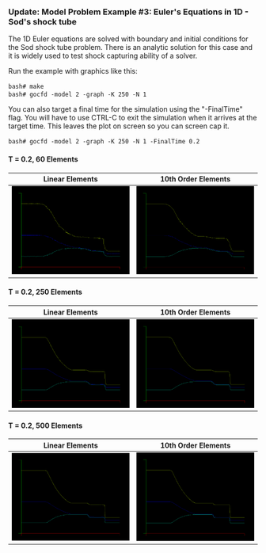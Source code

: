 ### Update: Model Problem Example #3: Euler's Equations in 1D - Sod's shock tube

The 1D Euler equations are solved with boundary and initial conditions for the Sod shock tube problem. There is an analytic solution for this case and it is widely used to test shock capturing ability of a solver.

Run the example with graphics like this:
```
bash# make
bash# gocfd -model 2 -graph -K 250 -N 1
```

You can also target a final time for the simulation using the "-FinalTime" flag. You will have to use CTRL-C to exit the simulation when it arrives at the target time. This leaves the plot on screen so you can screen cap it.
```
bash# gocfd -model 2 -graph -K 250 -N 1 -FinalTime 0.2
```
#### T = 0.2, 60 Elements
|             Linear Elements             |           10th Order Elements            |
|:---------------------------------------:|:----------------------------------------:|
| ![](images/Euler1D-SOD-K60-N1-T0.2.PNG) | ![](images/Euler1D-SOD-K60-N10-T0.2.PNG) |

#### T = 0.2, 250 Elements
|             Linear Elements              |            10th Order Elements            |
|:----------------------------------------:|:-----------------------------------------:|
| ![](images/Euler1D-SOD-K250-N1-T0.2.PNG) | ![](images/Euler1D-SOD-K250-N10-T0.2.PNG) |

#### T = 0.2, 500 Elements
|             Linear Elements              |            10th Order Elements            |
|:----------------------------------------:|:-----------------------------------------:|
| ![](images/Euler1D-SOD-K500-N1-T0.2.PNG) | ![](images/Euler1D-SOD-K500-N10-T0.2.PNG) |

